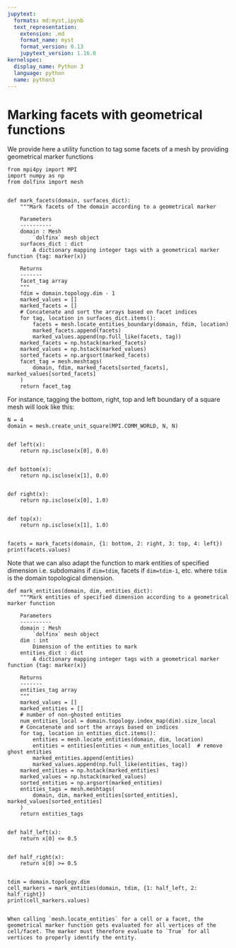 ```yaml
---
jupytext:
  formats: md:myst,ipynb
  text_representation:
    extension: .md
    format_name: myst
    format_version: 0.13
    jupytext_version: 1.16.0
kernelspec:
  display_name: Python 3
  language: python
  name: python3
---
```


# Marking facets with geometrical functions

We provide here a utility function to tag some facets of a mesh by providing geometrical marker functions

```{code-cell} ipython3
from mpi4py import MPI
import numpy as np
from dolfinx import mesh


def mark_facets(domain, surfaces_dict):
    """Mark facets of the domain according to a geometrical marker

    Parameters
    ----------
    domain : Mesh
        `dolfinx` mesh object
    surfaces_dict : dict
        A dictionary mapping integer tags with a geometrical marker function {tag: marker(x)}

    Returns
    -------
    facet_tag array
    """
    fdim = domain.topology.dim - 1
    marked_values = []
    marked_facets = []
    # Concatenate and sort the arrays based on facet indices
    for tag, location in surfaces_dict.items():
        facets = mesh.locate_entities_boundary(domain, fdim, location)
        marked_facets.append(facets)
        marked_values.append(np.full_like(facets, tag))
    marked_facets = np.hstack(marked_facets)
    marked_values = np.hstack(marked_values)
    sorted_facets = np.argsort(marked_facets)
    facet_tag = mesh.meshtags(
        domain, fdim, marked_facets[sorted_facets], marked_values[sorted_facets]
    )
    return facet_tag
```

For instance, tagging the bottom, right, top and left boundary of a square mesh will look like this:

```{code-cell} ipython3
N = 4
domain = mesh.create_unit_square(MPI.COMM_WORLD, N, N)


def left(x):
    return np.isclose(x[0], 0.0)


def bottom(x):
    return np.isclose(x[1], 0.0)


def right(x):
    return np.isclose(x[0], 1.0)


def top(x):
    return np.isclose(x[1], 1.0)


facets = mark_facets(domain, {1: bottom, 2: right, 3: top, 4: left})
print(facets.values)
```

Note that we can also adapt the function to mark entities of specified dimension i.e. subdomains if `dim=tdim`, facets if `dim=tdim-1`, etc. where `tdim` is the domain topological dimension.

```{code-cell} ipython3
def mark_entities(domain, dim, entities_dict):
    """Mark entities of specified dimension according to a geometrical marker function

    Parameters
    ----------
    domain : Mesh
        `dolfinx` mesh object
    dim : int
        Dimension of the entities to mark
    entities_dict : dict
        A dictionary mapping integer tags with a geometrical marker function {tag: marker(x)}

    Returns
    -------
    entities_tag array
    """
    marked_values = []
    marked_entities = []
    # number of non-ghosted entities
    num_entities_local = domain.topology.index_map(dim).size_local
    # Concatenate and sort the arrays based on indices
    for tag, location in entities_dict.items():
        entities = mesh.locate_entities(domain, dim, location)
        entities = entities[entities < num_entities_local]  # remove ghost entities
        marked_entities.append(entities)
        marked_values.append(np.full_like(entities, tag))
    marked_entities = np.hstack(marked_entities)
    marked_values = np.hstack(marked_values)
    sorted_entities = np.argsort(marked_entities)
    entities_tags = mesh.meshtags(
        domain, dim, marked_entities[sorted_entities], marked_values[sorted_entities]
    )
    return entities_tags


def half_left(x):
    return x[0] <= 0.5


def half_right(x):
    return x[0] >= 0.5


tdim = domain.topology.dim
cell_markers = mark_entities(domain, tdim, {1: half_left, 2: half_right})
print(cell_markers.values)
```

```{warning}

When calling `mesh.locate_entities` for a cell or a facet, the geometrical marker function gets evaluated for all vertices of the cell/facet. The marker must therefore evaluate to `True` for all vertices to properly identify the entity.
```
